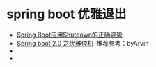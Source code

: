 # spring boot 优雅退出
- [Spring Boot应用Shutdown的正确姿势](https://www.jianshu.com/p/d52e735706b9)
- [Spring boot 2.0 之优雅停机](https://www.jianshu.com/p/0c49eb23c627)-推荐参考：byArvin
- []()
- []()